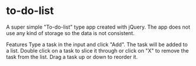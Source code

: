 # to-do-list
 A super simple "To-do-list" type app created with jQuery. The app does not use any kind of storage so the data is not consistent.
 
Features
Type a task in the input and click "Add". The task will be added to a list.
Double click on a task to slice it through or click on "X" to remove the task from the list.
Drag a task up or down to reorder it.
